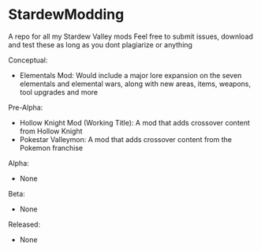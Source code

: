 # StardewModding
A repo for all my Stardew Valley mods
Feel free to submit issues, download and test these as long as you dont plagiarize or anything

Conceptual:
- Elementals Mod: Would include a major lore expansion on the seven elementals and elemental wars, along with new areas, items, weapons, tool upgrades and more

Pre-Alpha:
- Hollow Knight Mod (Working Title): A mod that adds crossover content from Hollow Knight
- Pokestar Valleymon: A mod that adds crossover content from the Pokemon franchise

Alpha:
- None

Beta:
- None

Released:
- None
